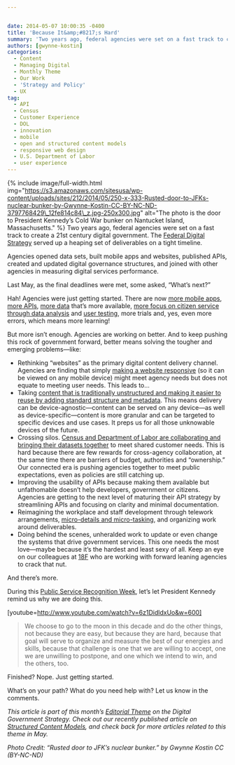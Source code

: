 ```yaml
---


date: 2014-05-07 10:00:35 -0400
title: 'Because It&amp;#8217;s Hard'
summary: 'Two years ago, federal agencies were set on a fast track to create a 21st century digital government. The Federal Digital Strategy served up a heaping set of deliverables on a tight timeline. Agencies opened data sets, built'
authors: [gwynne-kostin]
categories:
  - Content
  - Managing Digital
  - Monthly Theme
  - Our Work
  - 'Strategy and Policy'
  - UX
tag:
  - API
  - Census
  - Customer Experience
  - DOL
  - innovation
  - mobile
  - open and structured content models
  - responsive web design
  - U.S. Department of Labor
  - user experience
---
```


{% include image/full-width.html img="https://s3.amazonaws.com/sitesusa/wp-content/uploads/sites/212/2014/05/250-x-333-Rusted-door-to-JFKs-nuclear-bunker-by-Gwynne-Kostin-CC-BY-NC-ND-3797768429\_12fe814c84\_z.jpg-250x300.jpg" alt="The photo is the door to President Kennedy’s Cold War bunker on Nantucket Island, Massachusetts." %}
Two years ago, federal agencies were set on a fast track to create a 21st century digital government. The <a href="http://www.whitehouse.gov/digitalgov/about" target="_blank">Federal Digital Strategy</a> served up a heaping set of deliverables on a tight timeline.

Agencies opened data sets, built mobile apps and websites, published APIs, created and updated digital governance structures, and joined with other agencies in measuring digital services performance.

Last May, as the final deadlines were met, some asked, “What’s next?”

Hah! Agencies were just getting started. There are now [<span class="s1">more mobile apps</span>](http://apps.usa.gov/), [<span class="s1">more APIs</span>](https://www.data.gov/developers/apis), [more data](https://www.data.gov/metrics) that’s more available, [<span class="s1">more focus on citizen service through data analysis</span>](https://www.WHATEVER/2014/04/01/digital-analytics-program-dap-oceans-of-data/) and [user testing](https://www.WHATEVER/2014/04/14/noaa-national-ocean-service-usability-case-study/), more trials and, yes, even more errors, which means more learning!

But more isn’t enough. Agencies are working on better. And to keep pushing this rock of government forward, better means solving the tougher and emerging problems—like:

  * Rethinking “websites” as the primary digital content delivery channel. Agencies are finding that simply [making a website responsive](https://www.WHATEVER/2014/03/24/why-go-responsive-heres-what-feds-are-saying/ "Why Go Responsive? Here’s What Feds Are Saying") (so it can be viewed on any mobile device) might meet agency needs but does not equate to meeting user needs. This leads to&#8230;
  * Taking [content that is traditionally unstructured and making it easier to reuse by adding standard structure and metadata](https://www.WHATEVER/2014/05/05/government-open-and-structured-content-models-are-here/ "Government Open and Structured Content Models Are Here!"). This means delivery can be device-agnostic—content can be served on any device—as well as device-specific—content is more granular and can be targeted to specific devices and use cases. It preps us for all those unknowable devices of the future.
  * Crossing silos. <a title="Census Bureau Adds Inflation and Employment Indicators to America's Economy Mobile App" href="http://www.census.gov/newsroom/press-releases/2013/cb13-127.html" target="_blank">Census and Department of Labor are collaborating and bringing their datasets together</a> to meet shared customer needs. This is hard because there are few rewards for cross-agency collaboration, at the same time there are barriers of budget, authorities and &#8220;ownership.&#8221; Our connected era is pushing agencies together to meet public expectations, even as policies are still catching up.
  * Improving the usability of APIs because making them available but unfathomable doesn&#8217;t help developers, government or citizens. Agencies are getting to the next level of maturing their API strategy by streamlining APIs and focusing on clarity and minimal documentation.
  * Reimagining the workplace and staff development through telework arrangements, <a href="http://gsablogs.gsa.gov/dsic/how-it-works/" target="_blank">micro-details and micro-tasking</a>, and organizing work around deliverables.
  * Doing behind the scenes, unheralded work to update or even change the systems that drive government services. This one needs the most love—maybe because it&#8217;s the hardest and least sexy of all. Keep an eye on our colleagues at <a href="http://18f.gsa.gov/" target="_blank">18F</a> who are working with forward leaning agencies to crack that nut.

And there&#8217;s more.

During this <a href="http://publicservicerecognitionweek.org/" target="_blank">Public Service Recognition Week</a>, let&#8217;s let President Kennedy remind us why we are doing this.

[youtube=http://www.youtube.com/watch?v=6z1DidldxUo&w=600]

> We choose to go to the moon in this decade and do the other things, not because they are easy, but because they are hard, because that goal will serve to organize and measure the best of our energies and skills, because that challenge is one that we are willing to accept, one we are unwilling to postpone, and one which we intend to win, and the others, too.

Finished? Nope. Just getting started.

What&#8217;s on your path? What do you need help with? Let us know in the comments.

_This article is part of this month&#8217;s [Editorial Theme](https://www.WHATEVER/join-digitalgov/#guidelines) on the Digital Government Strategy. Check out our recently published article on [Structured Content Models](https://www.WHATEVER/2014/05/05/government-open-and-structured-content-models-are-here/), and check back for more articles related to this theme in May._

_Photo Credit: &#8220;Rusted door to JFK&#8217;s nuclear bunker.&#8221; by Gwynne Kostin CC (BY-NC-ND)_